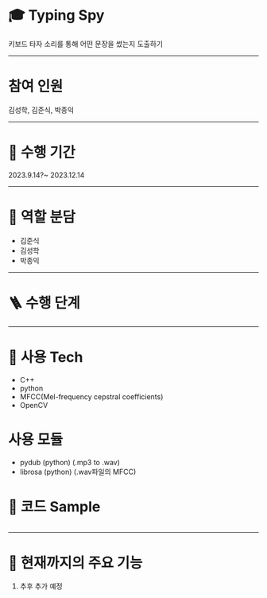 # 🎓 Typing Spy

키보드 타자 소리를 통해 어떤 문장을 썼는지 도출하기

---
# 참여 인원
김성학, 김준식, 박종익

---
# 📅 수행 기간
2023.9.14?~ 2023.12.14

---

# 👥 역할 분담
- 김준식
- 김성학
- 박종익

---

# 🪜 수행 단계

---

# 🚿 사용 Tech
- C++
- python
- MFCC(Mel-frequency cepstral coefficients)
- OpenCV

# 사용 모듈
- pydub (python) (.mp3 to .wav)
- librosa (python) (.wav파일의 MFCC)

# 📝 코드 Sample
````

````

---
# 📃 현재까지의 주요 기능
1. 추후 추가 예정
